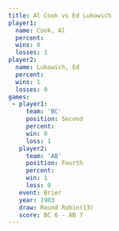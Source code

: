 ```yaml
---
title: Al Cook vs Ed Lukowich
player1:            
  name: Cook, Al    
  percent:          
  wins: 0           
  losses: 1         
player2:            
  name: Lukowich, Ed
  percent:          
  wins: 1           
  losses: 0         
games:
 - player1:          
     team: 'BC'      
     position: Second
     percent:        
     win: 0          
     loss: 1         
   player2:          
     team: 'AB'      
     position: Fourth
     percent:        
     win: 1          
     loss: 0         
   event: Brier         
   year: 1983           
   draw: Round Robin(13)
   score: BC 6 - AB 7   
---
```

